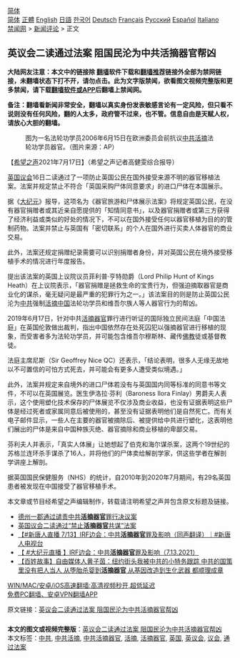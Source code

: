  <!-- 面包屑导航 --> <div class="breadcrumb"><!-- GTranslate: https://gtranslate.io/ -->  <div class="switcher notranslate">  <div class="selected">  <a href="#" onclick="return false;"> 简体</a>  </div>  <div class="option">  <a href="https://www.bannedbook.org" onclick="doGTranslate('zh-CN|zh-CN');jQuery('div.switcher div.selected a').html(jQuery(this).html());return false;" title="简体中文" class="nturl selected"> 简体</a>  <a href="https://www.bannedbook.org/zh-tw/" onclick="doGTranslate('zh-CN|zh-TW');jQuery('div.switcher div.selected a').html(jQuery(this).html());return false;" title="繁體中文" class="nturl"> 正體</a>  <a href="https://www.bannedbook.org/en/" onclick="doGTranslate('zh-CN|en');jQuery('div.switcher div.selected a').html(jQuery(this).html());return false;" title="English" class="nturl"> English</a>  <a href="https://www.bannedbook.org/ja/" onclick="doGTranslate('zh-CN|ja');jQuery('div.switcher div.selected a').html(jQuery(this).html());return false;" title="日本語" class="nturl"> 日語</a>  <a href="https://www.bannedbook.org/ko/" onclick="doGTranslate('zh-CN|ko');jQuery('div.switcher div.selected a').html(jQuery(this).html());return false;" title="한국어" class="nturl"> 한국어</a>  <a href="https://www.bannedbook.org/de/" onclick="doGTranslate('zh-CN|de');jQuery('div.switcher div.selected a').html(jQuery(this).html());return false;" title="Deutsch" class="nturl"> Deutsch</a>  <a href="https://www.bannedbook.org/fr/" onclick="doGTranslate('zh-CN|fr');jQuery('div.switcher div.selected a').html(jQuery(this).html());return false;" title="Français" class="nturl"> Français</a>  <a href="https://www.bannedbook.org/ru/" onclick="doGTranslate('zh-CN|ru');jQuery('div.switcher div.selected a').html(jQuery(this).html());return false;" title="Русский" class="nturl"> Русский</a>  <a href="https://www.bannedbook.org/es/" onclick="doGTranslate('zh-CN|es');jQuery('div.switcher div.selected a').html(jQuery(this).html());return false;" title="Español" class="nturl"> Español</a>  <a href="https://www.bannedbook.org/it/" onclick="doGTranslate('zh-CN|it');jQuery('div.switcher div.selected a').html(jQuery(this).html());return false;" title="Italiano" class="nturl"> Italiano</a>  </div>  </div>      <div class='breadcrumb-sub'><!-- Breadcrumb NavXT 6.3.0 --> <a href="https://www.bannedbook.org/" class="home">禁闻网</a> &gt; <a href="https://www.bannedbook.org/bnews/comments/" class="category">新闻评论</a> &gt; 正文</div></div><h2>英议会二读通过法案 阻国民沦为中共活摘器官帮凶</h2> <p class="notice"><b>大陆网友注意：本文中的链接除 <a href="https://github.com/bannedbook/fanqiang" >翻墙</a>软件下载和<a href="https://github.com/killgcd/justmysocks/blob/master/README.md">翻墙推荐</a>链接外全部为禁网链接，未翻墙状态下打不开，请勿点击。此为文字版禁闻，欲看图文视频完整版和更多禁闻，请下载<a href="https://github.com/bannedbook/fanqiang">翻墙软件或APP</a>后翻墙上禁闻网。</p><p>备注：翻墙看新闻非常安全，翻墙以真实身份发表敏感言论有一定风险，但只看不说则没有任何风险，翻的人太多，政府管不过来，也不管。信息自由是天赋人权，请放心大胆的翻墙。</b></p>  <div class="entry"> <figure><figcaption>图为一名法轮功学员2006年6月15日在欧洲委员会前抗议<a href="https://www.bannedbook.org/bnews/tag/%E4%B8%AD%E5%85%B1%E6%B4%BB%E6%91%98/" class="st_tag internal_tag" rel="tag" title="标签 中共活摘 下的日志">中共活摘</a>法轮功学员器官。（图片来源：AP）</figcaption></figure> <p>【<span class='wp_keywordlink_affiliate'><a href="https://www.soundofhope.org" title="希望之声" target="_blank">希望之声</a></span>2021年7月17日】（希望之声记者高健雯综合报导）</p> <p><a href="https://www.bannedbook.org/bnews/tag/%e8%8b%b1%e5%9b%bd/" class="st_tag internal_tag" rel="tag" title="标签 英国 下的日志">英国</a><a href="https://www.bannedbook.org/bnews/tag/%E8%AE%AE%E4%BC%9A/" class="st_tag internal_tag" rel="tag" title="标签 议会 下的日志">议会</a>16日二读通过了一项防止英国公民在国外接受来源不明的器官移植法案。法案并规定禁止不符合「英国采购尸体同意要求」的进口尸体在本国展示。</p> <p>据《<span class='wp_keywordlink_affiliate'><a href="http://www.epochtimes.com/" title="大纪元" target="_blank">大纪元</a></span>》报导，这项名为《器官旅游和尸体展示法案》将规定英国公民，在没有器官捐赠者或其近亲自愿提供的「知情同意书」，以及器官捐赠者或第三方获得了经济利益或类似的好处的情况下，不可以在国外接受任何以器官移植为目的的管制药物。法案并禁止与英国有「密切联系」的个人在国外进行买卖人体器官的商业交易。</p>  <p>此外，法案还规定捐赠纪录需要可以识别捐赠者身份，并对英国公民在境外接受移植手术的情况进行年度报告。</p> <p>提出该法案的英国上议院议员菲利普‧亨特勋爵（Lord Philip Hunt of Kings Heath）在上议院表示，「器官捐赠是拯救生命的宝贵行为，但强迫摘取器官是商业化的谋杀，毫无疑问是最严重的犯罪行为之一。」该法案目的则是防止英国公民沦为<a href="https://www.bannedbook.org/bnews/tag/%e4%b8%ad%e5%85%b1/" class="st_tag internal_tag" rel="tag" title="标签 中共 下的日志">中共</a>强制<a href="https://www.bannedbook.org/bnews/tag/%e6%b4%bb%e6%91%98/" class="st_tag internal_tag" rel="tag" title="标签 活摘 下的日志">活摘</a><span class='wp_keywordlink_affiliate'><a href="https://www.bannedbook.org/" title="中国" target="_blank">中国</a></span>法轮功学员和维吾尔族人等人器官行为的帮凶。</p> <p>2019年6月17日，针对中共<a href="https://www.bannedbook.org/bnews/tag/%e6%b4%bb%e6%91%98%e5%99%a8%e5%ae%98/" class="st_tag internal_tag" rel="tag" title="标签 活摘器官 下的日志">活摘器官</a>罪行进行听证的国际独立民间法庭「中国法庭」在英国伦敦做出裁判，指出中国依然存在处死囚犯以强摘器官进行移植的现象，而受害者多为法轮功学员，并可能包含维吾尔穆斯林、藏传<span class='wp_keywordlink'><a href="https://www.qi-gong.me/buddhism/" title="佛教" target="_blank">佛教</a></span>徒或基督教徒。</p>  <p>法庭主席尼斯（Sir Geoffrey Nice QC）还表示，「结论表明，很多人无缘无故地以不可置信的可怕方式死去，并可能会有更多人遭受类似境遇。」</p> <p>此外，法案并规定来自境外的进口尸体若没有与英国国内同等标准的同意书等文件，不可以在英国展览。医生伊洛拉‧芬利（Baroness Ilora Finlay）男爵夫人表示，这个使用塑化技术保存的尸体展览不仅涉及商业收益，也没有证据表明这些尸体是经过死者或家属同意后被使用的，甚至没有证据表明他们是自然死亡。而有关电子邮件显示，一些人在主要的器官被摘除后、被提供给中共进行塑化，这表明他们展出的尸体是来自中国种族灭绝、器官摘除和商业移植的卑鄙交易。</p> <p>芬利夫人并表示，「真实人体展」让她想起了伯克和海尔谋杀案，这两个19世纪的苏格兰连环杀手谋杀了16人，并将他们的尸体卖给解剖学家，供这些学者在解剖学讲座上解剖。</p>  <p>据英国国民保健服务（NHS）的统计，自2010年到2020年7月期间，有29名英国患者被发现在中国接受了器官移植手术。</p> <p>本文章或节目经希望之声编辑制作，转载请注明希望之声并包含原文标题及链接。 </p> <ul class='op-related-articles' title='相关阅读'> <li><a href='https://www.bannedbook.org/bnews/comments/20210717/1588966.html' target='_blank'>德州一郡通过谴责中共<b>活摘器官</b>罪行决议案</a></li> <li><a href='https://www.bannedbook.org/bnews/comments/20210717/1588872.html' target='_blank'>英国议会二读通过“禁止<b>活摘器官</b>共谋”法案</a></li> <li><a href='https://www.bannedbook.org/bnews/bannedvideo/20210714/1586529.html' target='_blank'>【#新唐人直播​ 7/13】IRF边会：中共<b>活摘器官</b>罪及影响（同声翻译）｜#新唐人电视台</a></li> <li><a href='https://www.bannedbook.org/bnews/bannedvideo/20210714/1586522.html' target='_blank'>【 #大纪元直播 】IRF边会：中共<b>活摘器官</b>罪及影响（7.13.2021）</a></li> <li><a href='https://www.bannedbook.org/bnews/bannedvideo/20210713/1585923.html' target='_blank'>【百姓故事】自由媒体人黄子茵：纽约街头我被中共的小特务跟踪 中共的国策里没有把人当人 从堕胎杀婴到<b>活摘器官</b> 从基因改造到生化武器 都顺理成章</a></li> </ul> <p class="texttj"> <a href="https://github.com/bannedbook/fanqiang/wiki/V2ray%E6%9C%BA%E5%9C%BA" target="_blank">WIN/MAC/安卓/iOS高速翻墙:高清视频秒开,超低延迟</a><br/> <a href="https://github.com/bannedbook/fanqiang/wiki/%E7%A6%81%E9%97%BB%E7%BD%91%E5%AE%89%E5%8D%93%E7%BF%BB%E5%A2%99%E6%96%B0%E9%97%BBAPP" target="_blank">免费PC翻墙、安卓VPN翻墙APP</a></p> <p>原文链接：<a class="src_link"  href="https://www.soundofhope.org/post/526631" target="_blank">英议会二读通过法案 阻国民沦为中共活摘器官帮凶</a></p><a name='sharetosocial'></a>  <div style="margin-bottom:5px;padding-bottom:5px;clear:both"> <div id="archive-pix-1" class="banner-ads"> <!-- AuctionX Display platform tag START --> <div id="26318x728x90x621x_ADSLOT2" clicktrack="%%CLICK_URL_ESC%%"></div> <!-- AuctionX Display platform tag END --> </div> <div id="archive-pix-2" class="banner-ads"> <!-- AuctionX Display platform tag START --> <div id="26315x300x250x621x_ADSLOT2" clicktrack="%%CLICK_URL_ESC%%"></div> <!-- AuctionX Display platform tag END --> </div> </div>    <div id="archive-pix-1" class="banner-ads"> <!-- AuctionX Display platform tag START --> <div id="26318x728x90x621x_ADSLOT3" clicktrack="%%CLICK_URL_ESC%%"></div> <!-- AuctionX Display platform tag END --> </div> <div><b>本文的图文或视频完整版</b>：<a href='https://www.bannedbook.org/bnews/comments/20210717/1589116.html'>英议会二读通过法案 阻国民沦为中共活摘器官帮凶</a></div>  </div><!--END ENTRY--> <div class="postfooter"> <div>本文标签：<a href="https://www.bannedbook.org/bnews/tag/%e4%b8%ad%e5%85%b1/" rel="tag">中共</a>, <a href="https://www.bannedbook.org/bnews/tag/%E4%B8%AD%E5%85%B1%E6%B4%BB%E6%91%98/" rel="tag">中共活摘</a>, <a href="https://www.bannedbook.org/bnews/tag/%E4%B8%AD%E5%85%B1%E6%B4%BB%E6%91%98%E5%99%A8%E5%AE%98/" rel="tag">中共活摘器官</a>, <a href="https://www.bannedbook.org/bnews/tag/%e6%b4%bb%e6%91%98/" rel="tag">活摘</a>, <a href="https://www.bannedbook.org/bnews/tag/%e6%b4%bb%e6%91%98%e5%99%a8%e5%ae%98/" rel="tag">活摘器官</a>, <a href="https://www.bannedbook.org/bnews/tag/%e8%8b%b1%e5%9b%bd/" rel="tag">英国</a>, <a href="https://www.bannedbook.org/bnews/tag/%E8%8B%B1%E8%AE%AE%E4%BC%9A/" rel="tag">英议会</a>, <a href="https://www.bannedbook.org/bnews/tag/%E8%AE%AE%E4%BC%9A/" rel="tag">议会</a>, <a href="https://www.bannedbook.org/bnews/tag/%E9%80%9A%E8%BF%87%E6%B3%95%E6%A1%88/" rel="tag">通过法案</a></div>  </div><!--END POSTFOOTER--> 